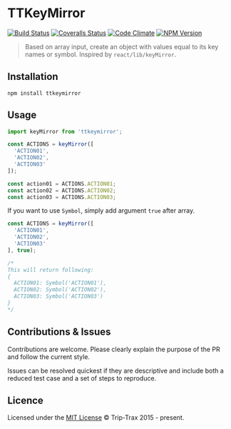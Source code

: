 # TTKeyMirror
[![Build Status](https://img.shields.io/travis/Trip-Trax/tt-keymirror.svg?style=flat-square)](https://travis-ci.org/Trip-Trax/tt-keymirror)
[![Coveralls Status](https://img.shields.io/coveralls/Trip-Trax/tt-keymirror.svg?style=flat-square)](https://coveralls.io/r/Trip-Trax/tt-keymirror)
[![Code Climate](https://codeclimate.com/github/Trip-Trax/TTKeyMirror/badges/gpa.svg)](https://codeclimate.com/github/Trip-Trax/TTKeyMirrortt-keymirror)
[![NPM Version](https://badge.fury.io/js/ttkeymirror.svg)](https://badge.fury.io/js/ttkeymirror)

> Based on array input, create an object with values equal to its key names or symbol. Inspired by `react/lib/keyMirror`.

## Installation
```shell
npm install ttkeymirror
```

## Usage
```javascript
import keyMirror from 'ttkeymirror';

const ACTIONS = keyMirror([
  'ACTION01',
  'ACTION02',
  'ACTION03'
]);

const action01 = ACTIONS.ACTION01;
const action02 = ACTIONS.ACTION02;
const action03 = ACTIONS.ACTION03;
```

If you want to use `Symbol`, simply add argument `true` after array.

```javascript
const ACTIONS = keyMirror([
  'ACTION01',
  'ACTION02',
  'ACTION03'
], true);

/*
This will return following:
{
  ACTION01: Symbol('ACTION01'),
  ACTION02: Symbol('ACTION02'),
  ACTION03: Symbol('ACTION03')
}
*/
```

## Contributions & Issues
Contributions are welcome. Please clearly explain the purpose of the PR and follow the current style.

Issues can be resolved quickest if they are descriptive and include both a reduced test case and a set of steps to reproduce.

## Licence
Licensed under the [MIT License](LICENSE) © Trip-Trax 2015 - present.
